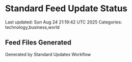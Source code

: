 # Standard Feed Update Status
Last updated: Sun Aug 24 21:19:42 UTC 2025
Categories: technology,business,world

## Feed Files Generated

Generated by Standard Updates Workflow
